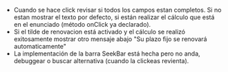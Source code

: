 - Cuando se hace click revisar si todos los campos estan completos. Si no estan mostrar el texto por defecto, si están realizar el
cálculo que está en el enunciado (método onClick ya declarado).
- Si el tilde de renovacion está activado y el cálculo se realizó exitosamente mostrar otro mensaje abajo "Su plazo fijo se renovará
automaticamente"
- La implementación de la barra SeekBar está hecha pero no anda, debuggear o buscar alternativa (cuando la clickeas revienta).